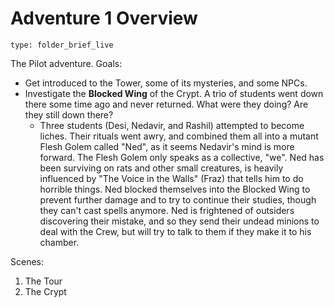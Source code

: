 # Adventure 1 Overview
 
```ccard
type: folder_brief_live
```
 The Pilot adventure.
Goals:
- Get introduced to the Tower, some of its mysteries, and some NPCs.
- Investigate the **Blocked Wing** of the Crypt. A trio of students went down there some time ago and never returned. What were they doing? Are they still down there?
	- Three students (Desi, Nedavir, and Rashil) attempted to become liches. Their rituals went awry, and combined them all into a mutant Flesh Golem called "Ned", as it seems Nedavir's mind is more forward. The Flesh Golem only speaks as a collective, "we". Ned has been surviving on rats and other small creatures, is heavily influenced by "The Voice in the Walls" (Fraz) that tells him to do horrible things. Ned blocked themselves into the Blocked Wing to prevent further damage and to try to continue their studies, though they can't cast spells anymore. Ned is frightened of outsiders discovering their mistake, and so they send their undead minions to deal with the Crew, but will try to talk to them if they make it to his chamber.

Scenes:
1. The Tour
2. The Crypt